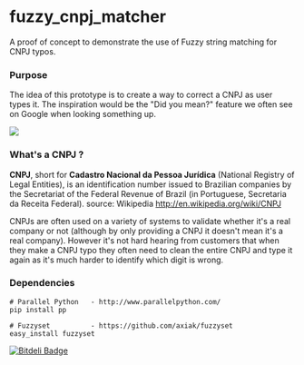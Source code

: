 # fuzzy_cnpj_matcher
A proof of concept to demonstrate the use of Fuzzy string matching for CNPJ typos.

### Purpose
The idea of this prototype is to create a way to correct a CNPJ as user types it. The inspiration would be the "Did you mean?" feature we often see on Google when looking something up.

![](https://raw.githubusercontent.com/pauloubuntu/fuzzy_cnpj_matcher/master/github_image/example.png)

### What's a CNPJ ?
**CNPJ**, short for **Cadastro Nacional da Pessoa Jurídica** (National Registry of Legal Entities), is an identification number issued to Brazilian companies by the Secretariat of the Federal Revenue of Brazil (in Portuguese, Secretaria da Receita Federal). source: Wikipedia http://en.wikipedia.org/wiki/CNPJ

CNPJs are often used on a variety of systems to validate whether it's a real company or not (although by only providing a CNPJ it doesn't mean it's a real company). However it's not hard hearing from customers that when they make a CNPJ typo they often need to clean the entire CNPJ and type it again as it's much harder to identify which digit is wrong.

### Dependencies

```Shell
# Parallel Python   - http://www.parallelpython.com/
pip install pp

# Fuzzyset          - https://github.com/axiak/fuzzyset
easy_install fuzzyset
```


[![Bitdeli Badge](https://d2weczhvl823v0.cloudfront.net/pauloubuntu/fuzzy_cnpj_matcher/trend.png)](https://bitdeli.com/free "Bitdeli Badge")

